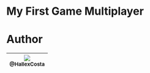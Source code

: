 # My First Game Multiplayer

# Author
| [<img src="https://avatars2.githubusercontent.com/u/55293671?s=200&v=4"><br><sub>@HallexCosta</sub>](https://github.com/HallexCosta) |
| :---: |
